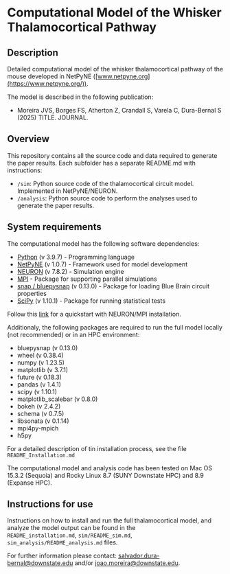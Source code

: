 # Computational Model of the Whisker Thalamocortical Pathway

## Description

Detailed computational model of the whisker thalamocortical pathway of the mouse developed in NetPyNE ([www.netpyne.org](https://www.netpyne.org/)).

The model is described in the following publication:

- Moreira JVS, Borges FS, Atherton Z, Crandall S, Varela C, Dura-Bernal S (2025) TITLE. JOURNAL.


## Overview

This repository contains all the source code and data required to generate the paper results. Each subfolder has a separate README.md with instructions:

- `/sim`: Python source code of the thalamocortical circuit model. Implemented in NetPyNE/NEURON.
- `/analysis`: Python source code to perform the analyses used to generate the paper results.

## System requirements
The computational model has the following software dependencies:

- [Python](http://python.org) (v 3.9.7) - Programming language
- [NetPyNE](https://www.netpyne.org/) (v 1.0.7) - Framework used for model development
- [NEURON](https://neuron.yale.edu) (v 7.8.2) - Simulation engine
- [MPI](https://pypi.org/project/mpi4py-mpich/) - Package for supporting parallel simulations
- [snap / bluepysnap](https://github.com/BlueBrain/snap) (v 0.13.0) - Package for loading Blue Brain circuit properties
- [SciPy](https://scipy.org) (v 1.10.1) - Package for running statistical tests

Follow this [link](https://neuron.yale.edu/ftp/neuron/2019umn/neuron-quickstart.pdf) for a quickstart with NEURON/MPI installation.

Additionaly, the following packages are required to run the full model locally (not recommended) or in an HPC environment:  

- bluepysnap (v 0.13.0)  
- wheel (v 0.38.4)
- numpy (v 1.23.5)
- matplotlib (v 3.7.1)  
- future (v 0.18.3)  
- pandas (v 1.4.1)  
- scipy (v 1.10.1)  
- matplotlib_scalebar (v 0.8.0)  
- bokeh (v 2.4.2)  
- schema (v 0.7.5)  
- libsonata (v 0.1.14)  
- mpi4py-mpich   
- h5py  

For a detailed description of tin installation process, see the file `README_Installation.md`

The computational model and analysis code has been tested on Mac OS 15.3.2 (Sequoia) and Rocky Linux 8.7 (SUNY Downstate HPC) and 8.9 (Expanse HPC).

## Instructions for use
Instructions on how to install and run the full thalamocortical model, and analyze the model output can be found in the  
`README_installation.md`, `sim/README_sim.md`, `sim_analysis/README_analysis.md` files.


For further information please contact: salvador.dura-bernal@downstate.edu and/or joao.moreira@downstate.edu.